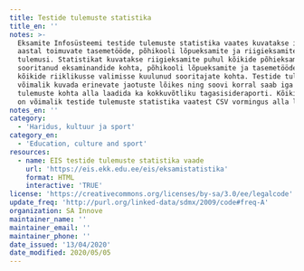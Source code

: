 ```yaml
---
title: Testide tulemuste statistika
title_en: ''
notes: >-
  Eksamite Infosüsteemi testide tulemuste statistika vaates kuvatakse igal
  aastal toimuvate tasemetööde, põhikooli lõpueksamite ja riigieksamite
  tulemusi. Statistikat kuvatakse riigieksamite puhul kõikide põhieksamit
  sooritanud eksaminandide kohta, põhikooli lõpueksamite ja tasemetööde puhul
  kõikide riiklikusse valimisse kuulunud sooritajate kohta. Testide tulemusi on
  võimalik kuvada erinevate jaotuste lõikes ning soovi korral saab iga testi
  tulemuste kohta alla laadida ka kokkuvõtliku tagasisideraporti. Kõiki andmeid
  on võimalik testide tulemuste statistika vaatest CSV vormingus alla laadida.
notes_en: ''
category:
  - 'Haridus, kultuur ja sport'
category_en:
  - 'Education, culture and sport'
resources:
  - name: EIS testide tulemuste statistika vaade
    url: 'https://eis.ekk.edu.ee/eis/eksamistatistika'
    format: HTML
    interactive: 'TRUE'
license: 'https://creativecommons.org/licenses/by-sa/3.0/ee/legalcode'
update_freq: 'http://purl.org/linked-data/sdmx/2009/code#freq-A'
organization: SA Innove
maintainer_name: ''
maintainer_email: ''
maintainer_phone: ''
date_issued: '13/04/2020'
date_modified: 2020/05/05
---
```

